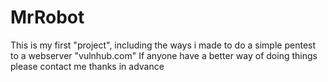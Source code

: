 # MrRobot
This is my first "project", including the ways i made to do a simple pentest to a webserver "vulnhub.com"
If anyone have a better way of doing things please contact me thanks in advance
